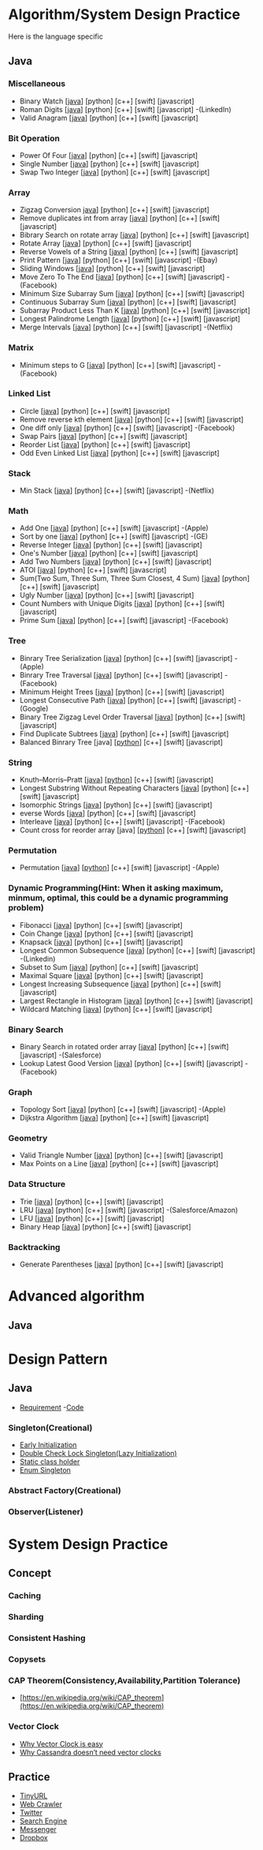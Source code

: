 # Algorithm/System Design Practice

Here is the language specific 
## Java

### Miscellaneous
- Binary Watch  [[java](java/src/main/java/com/haibo/yan/algorithm/easy/BinaryWatch.java)] [python] [c++] [swift] [javascript]
- Roman Digits   [[java](java/src/main/java/com/haibo/yan/algorithm/Roman.java)] [python] [c++] [swift] [javascript] -(LinkedIn)
- Valid Anagram [[java](java/src/main/java/com/haibo/yan/algorithm/ValidAnagram.java)]  [python] [c++] [swift] [javascript]

### Bit Operation
- Power Of Four [[java](java/src/main/java/com/haibo/yan/algorithm/bitop/PowerOfFour.java)]  [python] [c++] [swift] [javascript]
- Single Number [[java](java/src/main/java/com/haibo/yan/algorithm/bitop/SingleNumber.java)] [python] [c++] [swift] [javascript]
- Swap Two Integer  [[java](java/src/main/java/com/haibo/yan/algorithm/bitop/SwapTwoInt.java)] [python] [c++] [swift] [javascript]

### Array
- Zigzag Conversion [java](java/src/main/java/com/haibo/yan/algorithm/array/Zigzag.java)] [python] [c++] [swift] [javascript]
- Remove duplicates int from array  [[java](java/src/main/java/com/haibo/yan/algorithm/easy/RemoveDuplicates.java)] [python] [c++] [swift] [javascript]
- Bibrary Search on rotate array    [[java](java/src/main/java/com/haibo/yan/algorithm/binarysearch/rotate/Solution.java)] [python] [c++] [swift] [javascript]
- Rotate Array  [[java](java/src/main/java/com/haibo/yan/algorithm/array/RotateArray.java)] [python] [c++] [swift] [javascript]
- Reverse Vowels of a String    [[java](java/src/main/java/com/haibo/yan/algorithm/array/ReverseVowels.java)] [python] [c++] [swift] [javascript]
- Print Pattern [[java](java/src/main/java/com/haibo/yan/algorithm/array/PrintPattern.java)] [python] [c++] [swift] [javascript] -(Ebay)
- Sliding Windows   [[java](java/src/main/java/com/haibo/yan/algorithm/array/SlidingWindow.java)] [python] [c++] [swift] [javascript]
- Move Zero To The End  [[java](java/src/main/java/com/haibo/yan/algorithm/array/MoveZeroes.java)] [python] [c++] [swift] [javascript] -(Facebook)
- Minimum Size Subarray Sum [[java](java/src/main/java/com/haibo/yan/algorithm/array/MinSubArrayLen.java)] [python] [c++] [swift] [javascript]
- Continuous Subarray Sum   [[java](java/src/main/java/com/haibo/yan/algorithm/array/ContinuousSubarraySum.java)] [python] [c++] [swift] [javascript]
- Subarray Product Less Than K  [[java](java/src/main/java/com/haibo/yan/algorithm/array/NumSubarrayProductLessThanK.java)]  [python] [c++] [swift] [javascript]
- Longest Palindrome Length [[java](java/src/main/java/com/haibo/yan/algorithm/array/LongestPalindrome.java)] [python] [c++] [swift] [javascript]
- Merge Intervals   [[java](java/src/main/java/com/haibo/yan/algorithm/array/MergeIntervals.java)] [python] [c++] [swift] [javascript] -(Netflix)

### Matrix
- Minimum steps to G    [[java](java/src/main/java/com/haibo/yan/algorithm/matrix/ClosestG.java)] [python] [c++] [swift] [javascript] -(Facebook)

### Linked List
- Circle    [[java](java/src/main/java/com/haibo/yan/algorithm/linkedlist/Circle.java)] [python] [c++] [swift] [javascript]
- Remove reverse kth element    [[java](java/src/main/java/com/haibo/yan/algorithm/linkedlist/RemoveK.java)] [python] [c++] [swift] [javascript]
- One diff only [[java](java/src/main/java/com/haibo/yan/algorithm/linkedlist/OneDiff.java)] [python] [c++] [swift] [javascript] -(Facebook)
- Swap Pairs    [[java](java/src/main/java/com/haibo/yan/algorithm/linkedlist/SwapPairs.java)] [python] [c++] [swift] [javascript]
- Reorder List  [[java](java/src/test/java/com/haibo/yan/algorithm/linkedlist/TestReorder.java)] [python] [c++] [swift] [javascript]
- Odd Even Linked List  [[java](java/src/test/java/com/haibo/yan/algorithm/linkedlist/OddEvenLinkedList.java)] [python] [c++] [swift] [javascript]

### Stack
- Min Stack [[java](java/src/main/java/com/haibo/yan/algorithm/stack/MinStack.java)] [python] [c++] [swift] [javascript] -(Netflix)

### Math
- Add One   [[java](java/src/main/java/com/haibo/yan/algorithm/math/AddOne.java)] [python] [c++] [swift] [javascript] -(Apple)
- Sort by one   [[java](java/src/main/java/com/haibo/yan/algorithm/math/SortByOne.java)] [python] [c++] [swift] [javascript] -(GE)
- Reverse Integer   [[java](java/src/main/java/com/haibo/yan/algorithm/math/ReverseInteger.java)] [python] [c++] [swift] [javascript]
- One's Number  [[java](java/src/main/java/com/haibo/yan/algorithm/math/OneNumbers.java)] [python] [c++] [swift] [javascript]
- Add Two Numbers   [[java](java/src/main/java/com/haibo/yan/algorithm/math/AddTwoNumbers.java)] [python] [c++] [swift] [javascript]
- ATOI  [[java](java/src/main/java/com/haibo/yan/algorithm/math/ATOI.java)] [python] [c++] [swift] [javascript]
- Sum(Two Sum, Three Sum, Three Sum Closest, 4 Sum) [[java](java/src/main/java/com/haibo/yan/algorithm/math/Sum.java)] [python] [c++] [swift] [javascript]
- Ugly Number   [[java](java/src/main/java/com/haibo/yan/algorithm/math/UglyNumber.java)] [python] [c++] [swift] [javascript]
- Count Numbers with Unique Digits  [[java](java/src/main/java/com/haibo/yan/algorithm/math/CountNumbersWithUniqueDigits.java)] [python] [c++] [swift] [javascript]
- Prime Sum [[java](java/src/main/java/com/haibo/yan/algorithm/math/Primesum.java)] [python] [c++] [swift] [javascript] -(Facebook)

### Tree
- Binrary Tree Serialization    [[java](java/src/main/java/com/haibo/yan/algorithm/tree/BinaryTreeNode.java)] [python] [c++] [swift] [javascript] -(Apple)
- Binrary Tree Traversal    [[java](java/src/main/java/com/haibo/yan/algorithm/tree/Traversal.java)] [python] [c++] [swift] [javascript] -(Facebook)
- Minimum Height Trees  [[java](java/src/main/java/com/haibo/yan/algorithm/tree/MinimumHeightTrees.java)] [python] [c++] [swift] [javascript]
- Longest Consecutive Path  [[java](java/src/main/java/com/haibo/yan/algorithm/tree/LongestConsecutivePath.java)] [python] [c++] [swift] [javascript] -(Google)
- Binary Tree Zigzag Level Order Traversal  [[java](java/src/main/java/com/haibo/yan/algorithm/tree/ZigzagLevelOrder.java)] [python] [c++] [swift] [javascript]
- Find Duplicate Subtrees   [[java](java/src/main/java/com/haibo/yan/algorithm/tree/FindDuplicateSubtrees.java)] [python] [c++] [swift] [javascript]
- Balanced Binrary Tree [java] [[python](python/balanced_binary_tree.py)] [c++] [swift] [javascript]

### String
- Knuth–Morris–Pratt    [[java](java/src/main/java/com/haibo/yan/algorithm/string/KMP.java)] [[python](python/kmp.py)] [c++] [swift] [javascript]
- Longest Substring Without Repeating Characters    [[java](java/src/main/java/com/haibo/yan/algorithm/string/NoRepeatingLongestSubstring.java)] [python] [c++] [swift] [javascript]
- Isomorphic Strings    [[java](java/src/main/java/com/haibo/yan/algorithm/string/Isomorphic.java)] [python] [c++] [swift] [javascript]
- everse Words [[java](java/src/main/java/com/haibo/yan/algorithm/string/ReverseWords.java)] [python] [c++] [swift] [javascript]
- Interleave [[java](java/src/main/java/com/haibo/yan/algorithm/string/Interleave.java)] [python] [c++] [swift] [javascript] -(Facebook)
- Count cross for reorder array  [java] [[python](python/cross_count.py)] [c++] [swift] [javascript] 

### Permutation
- Permutation [[java](java/src/main/java/com/haibo/yan/algorithm/permutation/Permutation.java)] [[python](python/permutation.py)] [c++] [swift] [javascript]  -(Apple)

### Dynamic Programming(Hint: When it asking maximum, minmum, optimal, this could be a dynamic programming problem)
- Fibonacci [[java](java/src/main/java/com/haibo/yan/algorithm/dp/Fibonacci.java)] [python] [c++] [swift] [javascript] 
- Coin Change [[java](java/src/main/java/com/haibo/yan/algorithm/dp/CoinChange.java)] [python] [c++] [swift] [javascript] 
- Knapsack [[java](java/src/main/java/com/haibo/yan/algorithm/dp/Knapsack.java)] [python] [c++] [swift] [javascript] 
- Longest Common Subsequence [[java](java/src/main/java/com/haibo/yan/algorithm/dp/LongestCommonSubsequence.java)] [python] [c++] [swift] [javascript]  -(Linkedin)
- Subset to Sum [[java](java/src/main/java/com/haibo/yan/algorithm/dp/SubsetSum.java)] [python] [c++] [swift] [javascript] 
- Maximal Square [[java](java/src/main/java/com/haibo/yan/algorithm/dp/MaximalSquare.java)] [python] [c++] [swift] [javascript] 
- Longest Increasing Subsequence [[java](java/src/main/java/com/haibo/yan/algorithm/dp/LongestIncreasingSubsequence.java)] [python] [c++] [swift] [javascript] 
- Largest Rectangle in Histogram [[java](java/src/main/java/com/haibo/yan/algorithm/dp/LargestRectangleInHistogram.java)] [python] [c++] [swift] [javascript] 
- Wildcard Matching [[java](java/src/main/java/com/haibo/yan/algorithm/dp/WildcardMatching.java)] [python] [c++] [swift] [javascript] 

### Binary Search
- Binary Search in rotated order array [[java](java/src/main/java/com/haibo/yan/algorithm/binarysearch/RotateSearch.java)] [python] [c++] [swift] [javascript]  -(Salesforce)
- Lookup Latest Good Version [[java](java/src/main/java/com/haibo/yan/algorithm/binarysearch/LatestGoodVersion.java)] [python] [c++] [swift] [javascript]  -(Facebook)

### Graph
- Topology Sort [[java](java/src/main/java/com/haibo/yan/algorithm/graph/TopologySort.java)] [python] [c++] [swift] [javascript]  -(Apple)
- Dijkstra Algorithm [[java](java/src/main/java/com/haibo/yan/algorithm/graph/Dijkstra.java)] [python] [c++] [swift] [javascript] 

### Geometry
- Valid Triangle Number [[java](java/src/main/java/com/haibo/yan/algorithm/geometry/ValidTriangleNumber.java)] [python] [c++] [swift] [javascript] 
- Max Points on a Line [[java](java/src/main/java/com/haibo/yan/algorithm/geometry/MaxPointsOnLine.java)] [python] [c++] [swift] [javascript] 

### Data Structure
- Trie [[java](java/src/main/java/com/haibo/yan/algorithm/datastructure/Trie.java)] [python] [c++] [swift] [javascript] 
- LRU [[java](java/src/main/java/com/haibo/yan/algorithm/datastructure/LRU.java)] [python] [c++] [swift] [javascript]  -(Salesforce/Amazon)
- LFU [[java](java/src/main/java/com/haibo/yan/algorithm/datastructure/LFU.java)] [python] [c++] [swift] [javascript] 
- Binary Heap [[java](java/src/main/java/com/haibo/yan/algorithm/datastructure/BinaryHeap.java)] [python] [c++] [swift] [javascript] 

### Backtracking
- Generate Parentheses [[java](java/src/main/java/com/haibo/yan/algorithm/backtracking/GenerateParenthesis.java)] [python] [c++] [swift] [javascript] 

# Advanced algorithm

## Java

# Design Pattern
## Java

- [Requirement](java/src/main/java/com/haibo/yan/design/packagemanager/SystemDependencies.pdf) -[Code](java/src/main/java/com/haibo/yan/design/packagemanager/)

### Singleton(Creational)
- [Early Initialization](java/src/main/java/com/haibo/yan/pattern/Singleton/EarlyIniSingleton.java)
- [Double Check Lock Singleton(Lazy Initialization)](java/src/main/java/com/haibo/yan/pattern/Singleton/DoubleCheckLockSingleton.java)
- [Static class holder](java/src/main/java/com/haibo/yan/pattern/Singleton/StaticHolderSingleton.java)
- [Enum Singleton](java/src/main/java/com/haibo/yan/pattern/Singleton/EnumSingleton.java)

### Abstract Factory(Creational)

### Observer(Listener)

# System Design Practice

## Concept

### Caching
### Sharding
### Consistent Hashing
### Copysets
### CAP Theorem(Consistency,Availability,Partition Tolerance)
- [https://en.wikipedia.org/wiki/CAP_theorem](https://en.wikipedia.org/wiki/CAP_theorem)

### Vector Clock
- [Why Vector Clock is easy](http://basho.com/posts/technical/why-vector-clocks-are-easy/)
- [Why Cassandra doesn’t need vector clocks](https://www.datastax.com/dev/blog/why-cassandra-doesnt-need-vector-clocks)

## Practice

- [TinyURL](/system/tinyurl)
- [Web Crawler](/system/webcrawler)
- [Twitter](/system/twitter)
- [Search Engine](/system/searchengine)
- [Messenger](/system/messenger)
- [Dropbox](/system/dropbox)


 
